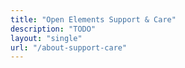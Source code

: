 ```yaml
---
title: "Open Elements Support & Care"
description: "TODO"
layout: "single"
url: "/about-support-care"
---
```

